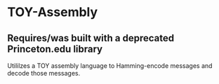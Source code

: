# **TOY-Assembly**
## Requires/was built with a deprecated Princeton.edu library 

Utililzes a TOY assembly language to Hamming-encode messages and decode those messages.

